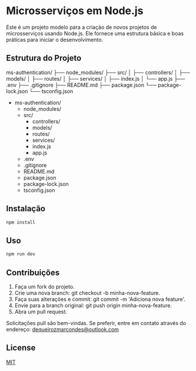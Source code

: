 # Microsserviços em Node.js

Este é um projeto modelo para a criação de novos projetos de microsserviços usando Node.js. Ele fornece uma estrutura básica e boas práticas para iniciar o desenvolvimento.

## Estrutura do Projeto

ms-authentication/
├── node_modules/
├── src/
│ ├── controllers/
│ ├── models/
│ ├── routes/
│ ├── services/
│ ├── index.js
│ └── app.js
├── .env
├── .gitignore
├── README.md
├── package.json
└── package-lock.json
└── tsconfig.json

- ms-authentication/
  - node_modules/
  - src/
    - controllers/
    - models/
    - routes/
    - services/
    - index.js
    - app.js
  - .env
  - .gitignore
  - README.md
  - package.json
  - package-lock.json
  - tsconfig.json



## Instalação

```bash
npm install
```

## Uso

```bash
npm run dev
```

## Contribuições

1. Faça um fork do projeto.
2. Crie uma nova branch: git checkout -b minha-nova-feature.
3. Faça suas alterações e commit: git commit -m 'Adiciona nova feature'.
4. Envie para a branch original: git push origin minha-nova-feature.
5. Abra um pull request.

Solicitações pull são bem-vindas. Se preferir, entre em contato através do endereço: dequeirozmarcondes@outlook.com

## License

[MIT](https://choosealicense.com/licenses/mit/)